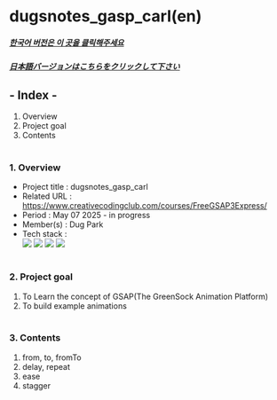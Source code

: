 # dugsnotes_gasp_carl(en)

##### [한국어 버전은 이 곳을 클릭해주세요](README.md)

##### [日本語バージョンはこちらをクリックして下さい](README_JP.md)

## - Index -

1. Overview
2. Project goal
3. Contents
   </br>
   </br>

### 1. Overview

- Project title : dugsnotes_gasp_carl
- Related URL : https://www.creativecodingclub.com/courses/FreeGSAP3Express/
- Period : May 07 2025 - in progress
- Member(s) : Dug Park
- Tech stack : </br>
  <img src="https://img.shields.io/badge/html-E34F26?style=for-the-badge&logo=html5&logoColor=white">
  <img src="https://img.shields.io/badge/css-1572B6?style=for-the-badge&logo=css3&logoColor=white">
  <img src="https://img.shields.io/badge/javascript-F7DF1E?style=for-the-badge&logo=javascript&logoColor=white">
  <img src="https://img.shields.io/badge/gsap-88CE02?style=for-the-badge&logo=greensock&logoColor=white">
  </br>
  </br>

### 2. Project goal

1. To Learn the concept of GSAP(The GreenSock Animation Platform)
2. To build example animations
   </br>
   </br>

### 3. Contents

1. from, to, fromTo
2. delay, repeat
3. ease
4. stagger
